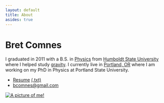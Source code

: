 ```yaml
---
layout: default
title: About
asides: true
---
```

<div itemscope itemtype="http://schema.org/Person">
<h1 itemprop="name">Bret Comnes</h1>
I graduated in 2011 with a B.S. in <a href=http://www.humboldt.edu/physics/>Physics</a> from <a href=http://www.humboldt.edu/ >Humboldt State University</a> where I helped study <a href=http://www.humboldt.edu/physics/gravitational-lab.html>gravity</a>.  I currently live in <a href=https://maps.google.com/maps?q=Portland+OR&oe=UTF-8&ie=UTF-8&hl=en>Portland, OR</a> where I am working on my PhD in Physics at Portland State University.

<ul>
<li><a href="/assets/resume/Bret-Comnes-Public.pdf">Resume</a> <a href="/assets/resume/Bret-Comnes-Public.txt">(.txt)</a></li>
<li><a href="mailto:bcomnes@gmail.com" itemprop="email">bcomnes@gmail.com</a></li>
</ul>

<a href="http://www.flickr.com/photos/bretc/">
<img itemprop="image" src="http://farm6.staticflickr.com/5111/5914206691_f014912197_m.jpg" class="img-polaroid" alt="A picture of me!">
</a>
</div>
